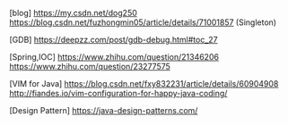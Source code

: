 [blog]
https://my.csdn.net/dog250
https://blog.csdn.net/fuzhongmin05/article/details/71001857 (Singleton)

[GDB]
https://deepzz.com/post/gdb-debug.html#toc_27

[Spring,IOC]
https://www.zhihu.com/question/21346206
https://www.zhihu.com/question/23277575

[VIM for Java]
https://blog.csdn.net/fxy832231/article/details/60904908
http://fiandes.io/vim-configuration-for-happy-java-coding/

[Design Pattern]
https://java-design-patterns.com/
